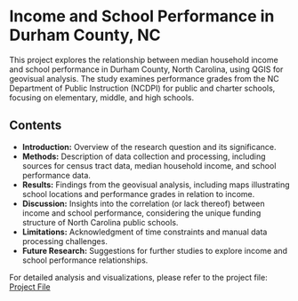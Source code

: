# Income and School Performance in Durham County, NC

This project explores the relationship between median household income and school performance in Durham County, North Carolina, using QGIS for geovisual analysis. The study examines performance grades from the NC Department of Public Instruction (NCDPI) for public and charter schools, focusing on elementary, middle, and high schools.

## Contents

- **Introduction:** Overview of the research question and its significance.
- **Methods:** Description of data collection and processing, including sources for census tract data, median household income, and school performance data.
- **Results:** Findings from the geovisual analysis, including maps illustrating school locations and performance grades in relation to income.
- **Discussion:** Insights into the correlation (or lack thereof) between income and school performance, considering the unique funding structure of North Carolina public schools.
- **Limitations:** Acknowledgment of time constraints and manual data processing challenges.
- **Future Research:** Suggestions for further studies to explore income and school performance relationships.

For detailed analysis and visualizations, please refer to the project file:
[Project File](https://github.com/ijwat/gis-research-project/blob/main/rp.md)



